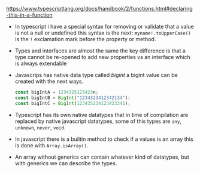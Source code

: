 <https://www.typescriptlang.org/docs/handbook/2/functions.html#declaring-this-in-a-function>

- In typescript i have a special syntax for removing or validate that a value is not a null or undefined this
  syntax is the next: `myname!.toUpperCase()` is the `!` exclamation mark before the property or method.
- Types and interfaces are almost the same the key difference is that a type cannot be re-opened to add new
  properties vs an interface which is always extendable
- Javascrips has native data type called _bigint_ a bigint value can be created with the next ways.

  ```javascript
  const bigIntA = 1234325123423n;
  const bigIntB = BigInt("1234323412342134");
  const bigIntC = BigInt(123435234123423341);
  ```

- Typescript has its own native datatypes that in time of compilation are replaced by native javascript
  datatypes, some of this types are `any`, `unknown`, `never`, `void`.
- In javascript there is a builtin method to check if a values is an array this is done with `Array.isArray()`.
- An array without generics can contain whatever kind of datatypes, but with generics we can describe the types.
